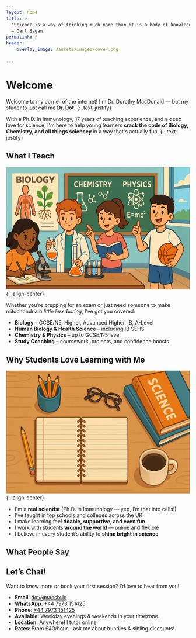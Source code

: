 ```yaml
---
layout: home
title: >-
  "Science is a way of thinking much more than it is a body of knowledge."
  — Carl Sagan
permalink: /
header:
    overlay_image: /assets/images/cover.png

---
```


# Welcome

Welcome to my corner of the internet! I'm Dr. Dorothy MacDonald — but my students just call me **Dr. Dot**.
{: .text-justify}

With a Ph.D. in Immunology, 17 years of teaching experience, and a deep love for science, I'm here to help young learners **crack the code of Biology, Chemistry, and all things sciencey** in a way that's actually fun.
{: .text-justify}

## What I Teach
![image-center](/assets/images/what-i-teach-animated.png){: .align-center}

Whether you’re prepping for an exam or just need someone to make mitochondria *a little less boring*, I’ve got you covered:

- <i class="far fa-fw fa-dna"></i> **Biology** – GCSE/N5, Higher, Advanced Higher, IB, A-Level
- <i class="far fa-fw fa-person-running"></i> **Human Biology & Health Science** – including IB SEHS
- <i class="far fa-fw fa-vial-virus"></i> **Chemistry & Physics** – up to GCSE/N5 level
- <i class="far fa-fw fa-brain"></i> **Study Coaching** – coursework, projects, and confidence boosts

## Why Students Love Learning with Me
![image-center](/assets/images/why-students.png){: .align-center}
- I'm a **real scientist** (Ph.D. in Immunology — yep, I’m that into cells!)
- I’ve taught in top schools and colleges across the UK
- I make learning feel **doable, supportive, and even fun**
- I work with students **around the world** — online and flexible
- I believe in every student’s ability to **shine bright in science**

## What People Say

<!-- Render testimonial data as hidden JSON -->
<script type="application/json" id="testimonial-data">
  {{ site.data.testimonials.testimonials | jsonify }}
</script>

<!-- Container to inject the testimonials -->
<div id="testimonial-container"></div>

<script>
  (function () {
    const rawData = document.getElementById('testimonial-data').textContent;
    const testimonials = JSON.parse(rawData);

    // Fisher-Yates shuffle
    function shuffle(array) {
      for (let i = array.length - 1; i > 0; i--) {
        const j = Math.floor(Math.random() * (i + 1));
        [array[i], array[j]] = [array[j], array[i]];
      }
      return array;
    }

    const selected = shuffle(testimonials).slice(0, 2);
    const container = document.getElementById('testimonial-container');

    selected.forEach(t => {
      const html = `
        <div class="testimonial">
          <blockquote>
            "${t.content}"<br/>
            &mdash; ${t.name}
</blockquote>
        </div>`;
      container.insertAdjacentHTML('beforeend', html);
    });
  })();
</script>

## Let’s Chat!

Want to know more or book your first session? I’d love to hear from you!

- <i class='far fa-fw fa-envelope'></i> **Email**: [dot@macsix.io](mailto:dot@macsix.io)
- <i class='fab fa-fw fa-whatsapp'></i> **WhatsApp**: [+44 7973 151425](https://wa.me/447973151425)
- <i class='far fa-fw fa-phone'></i> **Phone**: [+44 7973 151425](tel:+447973151425)
- <i class='far fa-fw fa-calendar-days'></i> **Available**: Weekday evenings & weekends in your timezone.
- <i class="far fa-fw fa-map-location-dot"></i> **Location**: Anywhere! I tutor online
- <i class="far fa-fw fa-money-bill"></i> **Rates**: From £40/hour – ask me about bundles & sibling discounts!
